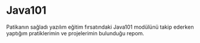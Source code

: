 # Java101
Patikanın sağladı yazılım eğitim fırsatındaki Java101 modülünü takip ederken yaptığım pratiklerimin ve projelerimin bulunduğu repom.
